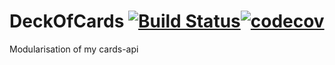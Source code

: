 # DeckOfCards [![Build Status](https://travis-ci.com/heindrichpaul/deckofcards.svg?branch=master)](https://codecov.io/gh/heindrichpaul/DeckOfCards)[![codecov](https://codecov.io/gh/heindrichpaul/DeckOfCards/branch/master/graph/badge.svg)](https://codecov.io/gh/heindrichpaul/DeckOfCards)
Modularisation of my cards-api
